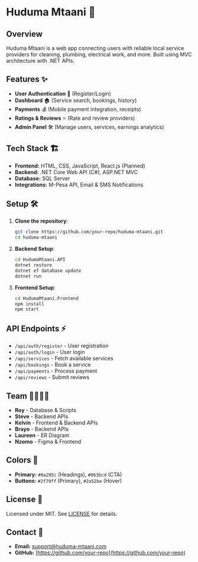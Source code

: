 # Huduma Mtaani 🚀

## Overview
Huduma Mtaani is a web app connecting users with reliable local service providers for cleaning, plumbing, electrical work, and more. Built using MVC architecture with .NET APIs.

## Features ✨
- **User Authentication** 🔐 (Register/Login)
- **Dashboard** 🏠 (Service search, bookings, history)
- **Payments** 💰 (Mobile payment integration, receipts)
- **Ratings & Reviews** ⭐ (Rate and review providers)
- **Admin Panel** 🛠️ (Manage users, services, earnings analytics)

## Tech Stack 🏗️
- **Frontend:** HTML, CSS, JavaScript, React.js (Planned)
- **Backend:** .NET Core Web API (C#), ASP.NET MVC
- **Database:** SQL Server
- **Integrations:** M-Pesa API, Email & SMS Notifications

## Setup 🛠️
1. **Clone the repository**:
   ```sh
   git clone https://github.com/your-repo/huduma-mtaani.git
   cd huduma-mtaani
   ```
2. **Backend Setup**:
   ```sh
   cd HudumaMtaani.API
   dotnet restore
   dotnet ef database update
   dotnet run
   ```
3. **Frontend Setup**:
   ```sh
   cd HudumaMtaani.Frontend
   npm install
   npm start
   ```

## API Endpoints ⚡
- `/api/auth/register` - User registration
- `/api/auth/login` - User login
- `/api/services` - Fetch available services
- `/api/bookings` - Book a service
- `/api/payments` - Process payment
- `/api/reviews` - Submit reviews

## Team 👨‍💻👩‍💻
- **Roy** - Database & Scripts
- **Steve** - Backend APIs
- **Kelvin** - Frontend & Backend APIs
- **Brayo** - Backend APIs
- **Laureen** - ER Diagram
- **Nzomo** - Figma & Frontend

## Colors 🎨
- **Primary:** `#0a205c` (Headings), `#063bcd` (CTA)
- **Buttons:** `#2f79ff` (Primary), `#2a52be` (Hover)

## License 📜
Licensed under MIT. See [LICENSE](LICENSE) for details.

## Contact 📩
- **Email:** support@huduma-mtaani.com
- **GitHub:** [https://github.com/your-repo](https://github.com/your-repo)
